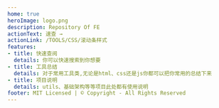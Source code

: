 ```yaml
---
home: true
heroImage: logo.png
description: Repository Of FE 
actionText: 速查 →
actionLink: /TOOLS/CSS/滚动条样式
features:
- title: 快速查阅
  details: 你可以快速搜索到你想要
- title: 工具总结
  details: 对于常用工具类,无论是html、css还是js你都可以把你常用的总结下来
- title: 项目说明
  details: utils、基础架构等等项目此处都有使用说明
footer: MIT Licensed | © Copyright - All Rights Reserved
---
```

